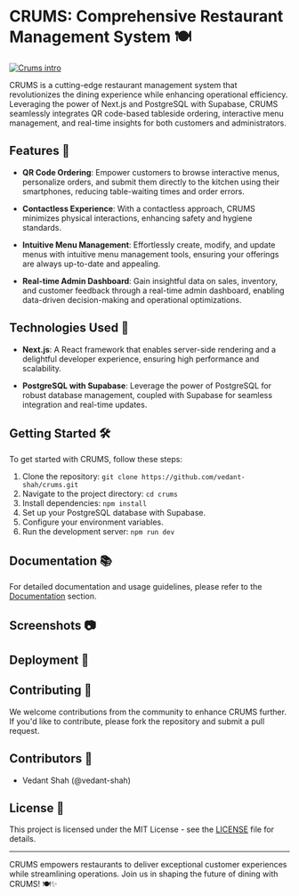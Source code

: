# CRUMS: Comprehensive Restaurant Management System 🍽️

[![Crums intro](https://img.youtube.com/vi/ZiyhCg0iiLo/0.jpg)](https://www.youtube.com/watch?v=ZiyhCg0iiLo)

CRUMS is a cutting-edge restaurant management system that revolutionizes the dining experience while enhancing operational efficiency. Leveraging the power of Next.js and PostgreSQL with Supabase, CRUMS seamlessly integrates QR code-based tableside ordering, interactive menu management, and real-time insights for both customers and administrators.

## Features 🌟

- **QR Code Ordering**: Empower customers to browse interactive menus, personalize orders, and submit them directly to the kitchen using their smartphones, reducing table-waiting times and order errors.

- **Contactless Experience**: With a contactless approach, CRUMS minimizes physical interactions, enhancing safety and hygiene standards.

- **Intuitive Menu Management**: Effortlessly create, modify, and update menus with intuitive menu management tools, ensuring your offerings are always up-to-date and appealing.

- **Real-time Admin Dashboard**: Gain insightful data on sales, inventory, and customer feedback through a real-time admin dashboard, enabling data-driven decision-making and operational optimizations.

## Technologies Used 🚀

- **Next.js**: A React framework that enables server-side rendering and a delightful developer experience, ensuring high performance and scalability.

- **PostgreSQL with Supabase**: Leverage the power of PostgreSQL for robust database management, coupled with Supabase for seamless integration and real-time updates.

## Getting Started 🛠️

To get started with CRUMS, follow these steps:

1. Clone the repository: `git clone https://github.com/vedant-shah/crums.git`
2. Navigate to the project directory: `cd crums`
3. Install dependencies: `npm install`
4. Set up your PostgreSQL database with Supabase.
5. Configure your environment variables.
6. Run the development server: `npm run dev`

## Documentation 📚

For detailed documentation and usage guidelines, please refer to the [Documentation](docs/README.md) section.

## Screenshots 📷

<!-- Add screenshots here -->

## Deployment 🚀

<!-- Add deployment instructions here -->

## Contributing 🤝

We welcome contributions from the community to enhance CRUMS further. If you'd like to contribute, please fork the repository and submit a pull request.

## Contributors 🌟

- Vedant Shah (@vedant-shah)

## License 📝

This project is licensed under the MIT License - see the [LICENSE](LICENSE) file for details.

---

CRUMS empowers restaurants to deliver exceptional customer experiences while streamlining operations. Join us in shaping the future of dining with CRUMS! 🍽️✨
